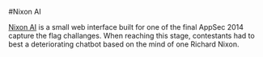 #Nixon AI

[Nixon AI](http://bunchopunch.github.io/NixonAI/) is a small web interface built for one of the final AppSec 2014 capture the flag challanges. When reaching this stage, contestants had to best a deteriorating chatbot based on the mind of one Richard Nixon.
